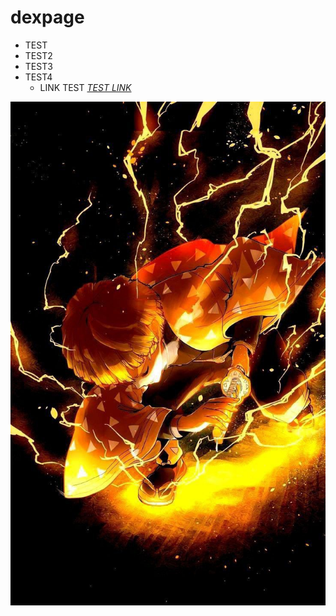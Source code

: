 # dexpage 
- TEST 
- TEST2 
- TEST3 
- TEST4 
  - LINK TEST *[TEST LINK](https://www.dexcloud.gq)* 
  
 ![The San Juan Mountains are beautiful!](images/1testpage.jpg "San Juan Mountains")



